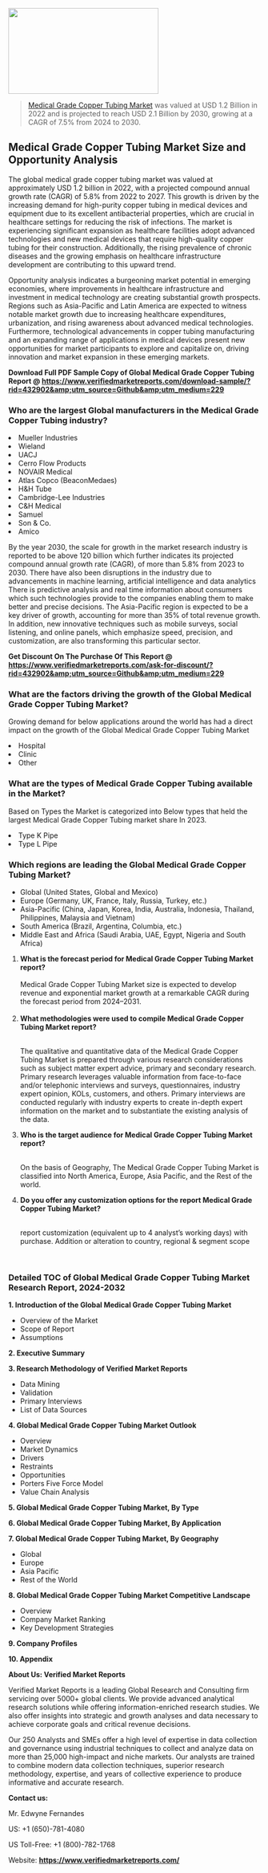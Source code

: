 <img src="https://ffe5etoiles.com/wp-content/uploads/2024/12/MST1-300x171.png" alt="" width="300" height="171" class="alignnone size-medium wp-image-20088" /><blockquote><p><p><a href="https://www.verifiedmarketreports.com/download-sample/?rid=432902&utm_source=Github&utm_medium=229" target="_blank">Medical Grade Copper Tubing Market</a> was valued at USD 1.2 Billion in 2022 and is projected to reach USD 2.1 Billion by 2030, growing at a CAGR of 7.5% from 2024 to 2030.</p></blockquote><p><h2>Medical Grade Copper Tubing Market Size and Opportunity Analysis</h2><p>The global medical grade copper tubing market was valued at approximately USD 1.2 billion in 2022, with a projected compound annual growth rate (CAGR) of 5.8% from 2022 to 2027. This growth is driven by the increasing demand for high-purity copper tubing in medical devices and equipment due to its excellent antibacterial properties, which are crucial in healthcare settings for reducing the risk of infections. The market is experiencing significant expansion as healthcare facilities adopt advanced technologies and new medical devices that require high-quality copper tubing for their construction. Additionally, the rising prevalence of chronic diseases and the growing emphasis on healthcare infrastructure development are contributing to this upward trend.</p><p>Opportunity analysis indicates a burgeoning market potential in emerging economies, where improvements in healthcare infrastructure and investment in medical technology are creating substantial growth prospects. Regions such as Asia-Pacific and Latin America are expected to witness notable market growth due to increasing healthcare expenditures, urbanization, and rising awareness about advanced medical technologies. Furthermore, technological advancements in copper tubing manufacturing and an expanding range of applications in medical devices present new opportunities for market participants to explore and capitalize on, driving innovation and market expansion in these emerging markets.</p></p><p class=""><strong>Download Full PDF Sample Copy of Global Medical Grade Copper Tubing Report @ <a href="https://www.verifiedmarketreports.com/download-sample/?rid=432902&amp;utm_source=Github&amp;utm_medium=229" target="_blank">https://www.verifiedmarketreports.com/download-sample/?rid=432902&amp;utm_source=Github&amp;utm_medium=229</a></strong></p><h3 id="" class="">Who are the largest Global manufacturers in the Medical Grade Copper Tubing industry?</h3><p><li>Mueller Industries</li><li> Wieland</li><li> UACJ</li><li> Cerro Flow Products</li><li> NOVAIR Medical</li><li> Atlas Copco (BeaconMedaes)</li><li> H&H Tube</li><li> Cambridge-Lee Industries</li><li> C&H Medical</li><li> Samuel</li><li> Son & Co.</li><li> Amico</li></p><div class=""><div class="" dir="" data-message-author-role="" data-message-id="" data-message-model-slug=""><div class=""><div class=""><div class=""><div class="" dir="" data-message-author-role="" data-message-id="" data-message-model-slug=""><div class=""><div class=""><p>By the year 2030, the scale for growth in the market research industry is reported to be above 120 billion which further indicates its projected compound annual growth rate (CAGR), of more than 5.8% from 2023 to 2030. There have also been disruptions in the industry due to advancements in machine learning, artificial intelligence and data analytics There is predictive analysis and real time information about consumers which such technologies provide to the companies enabling them to make better and precise decisions. The Asia-Pacific region is expected to be a key driver of growth, accounting for more than 35% of total revenue growth. In addition, new innovative techniques such as mobile surveys, social listening, and online panels, which emphasize speed, precision, and customization, are also transforming this particular sector.</p><p><strong>Get Discount On The Purchase Of This Report @&nbsp; <a href="https://www.verifiedmarketreports.com/ask-for-discount/?rid=432902&amp;utm_source=Github&amp;utm_medium=229" target="_blank">https://www.verifiedmarketreports.com/ask-for-discount/?rid=432902&amp;utm_source=Github&amp;utm_medium=229</a></strong></p></div></div></div></div></div></div></div></div><h3 id="" class="">What are the factors driving the growth of the Global Medical Grade Copper Tubing Market?</h3><p id="" class="">Growing demand for below applications around the world has had a direct impact on the growth of the Global Medical Grade Copper Tubing Market</p><p id="" class=""><li>Hospital</li><li> Clinic</li><li> Other</li></p><h3 id="" class="">What are the types of Medical Grade Copper Tubing available in the Market?</h3><p id="" class="">Based on Types the Market is categorized into Below types that held the largest Medical Grade Copper Tubing market share In 2023.</p><p id="" class=""><li>Type K Pipe</li><li> Type L Pipe</li></p><h3 id="" class="">Which regions are leading the Global Medical Grade Copper Tubing Market?</h3><ul><li>Global (United States, Global and Mexico)</li><li>Europe (Germany, UK, France, Italy, Russia, Turkey, etc.)</li><li>Asia-Pacific (China, Japan, Korea, India, Australia, Indonesia, Thailand, Philippines, Malaysia and Vietnam)</li><li>South America (Brazil, Argentina, Columbia, etc.)</li><li>Middle East and Africa (Saudi Arabia, UAE, Egypt, Nigeria and South Africa)</li></ul><p><ol><li><strong>What is the forecast period for Medical Grade Copper Tubing Market report?<br /></strong><br /><span data-sheets-root="1" data-sheets-value="{&quot;1&quot;:2,&quot;2&quot;:&quot;XXXX size is expected to develop revenue and exponential market growth at a remarkable CAGR during the forecast period from 2024&ndash;2030.&quot;}" data-sheets-userformat="{&quot;2&quot;:12674,&quot;4&quot;:{&quot;1&quot;:2,&quot;2&quot;:16776960},&quot;10&quot;:2,&quot;11&quot;:0,&quot;15&quot;:&quot;Arial&quot;,&quot;16&quot;:12}">Medical Grade Copper Tubing Market size is expected to develop revenue and exponential market growth at a remarkable CAGR during the forecast period from 2024&ndash;2031.</span><br /><br /></li><li><strong>What methodologies were used to compile Medical Grade Copper Tubing Market report?<br /><br /></strong><p>The qualitative and quantitative data of the&nbsp;Medical Grade Copper Tubing Market is prepared through various research considerations such as subject matter expert advice, primary and secondary research. Primary research leverages valuable information from face-to-face and/or telephonic interviews and surveys, questionnaires, industry expert opinion, KOLs, customers, and others. Primary interviews are conducted regularly with industry experts to create in-depth expert information on the market and to substantiate the existing analysis of the data.&nbsp;</p></li><li><strong>Who is the target audience for Medical Grade Copper Tubing Market report?<br /><br /></strong><p>On the basis of Geography, The&nbsp;Medical Grade Copper Tubing Market is classified into North America, Europe, Asia Pacific, and the Rest of the world.</p></li><li><strong>Do you offer any customization options for the report Medical Grade Copper Tubing Market?<br /><br /></strong><p>report customization (equivalent up to 4 analyst&rsquo;s working days) with purchase. Addition or alteration to country, regional &amp; segment scope</p><p>&nbsp;</p></li></ol></p><h3 id="" class="">Detailed TOC of Global Medical Grade Copper Tubing Market Research Report, 2024-2032</h3><p id="" class=""><strong>1. Introduction of the Global Medical Grade Copper Tubing Market</strong></p><ul><li>Overview of the Market</li><li>Scope of Report</li><li>Assumptions</li></ul><p id="" class=""><strong>2. Executive Summary</strong></p><p id="" class=""><strong>3. Research Methodology of&nbsp;Verified Market Reports</strong></p><ul><li>Data Mining</li><li>Validation</li><li>Primary Interviews</li><li>List of Data Sources</li></ul><p id="" class=""><strong>4. Global Medical Grade Copper Tubing Market Outlook</strong></p><ul><li>Overview</li><li>Market Dynamics</li><li>Drivers</li><li>Restraints</li><li>Opportunities</li><li>Porters Five Force Model</li><li>Value Chain Analysis</li></ul><p id="" class=""><strong>5. Global Medical Grade Copper Tubing Market, By&nbsp;Type</strong></p><p id="" class=""><strong>6. Global Medical Grade Copper Tubing Market, By Application</strong></p><p id="" class=""><strong>7. Global Medical Grade Copper Tubing Market, By Geography</strong></p><ul><li>Global</li><li>Europe</li><li>Asia Pacific</li><li>Rest of the World</li></ul><p id="" class=""><strong>8. Global Medical Grade Copper Tubing Market Competitive Landscape</strong></p><ul><li>Overview</li><li>Company Market Ranking</li><li>Key Development Strategies</li></ul><p id="" class=""><strong>9. Company Profiles</strong></p><p id="" class=""><strong>10. Appendix</strong></p><p id="" class=""><strong>About Us: Verified Market Reports</strong></p><p id="" class="">Verified Market Reports is a leading Global Research and Consulting firm servicing over 5000+ global clients. We provide advanced analytical research solutions while offering information-enriched research studies. We also offer insights into strategic and growth analyses and data necessary to achieve corporate goals and critical revenue decisions.</p><p id="" class="">Our 250 Analysts and SMEs offer a high level of expertise in data collection and governance using industrial techniques to collect and analyze data on more than 25,000 high-impact and niche markets. Our analysts are trained to combine modern data collection techniques, superior research methodology, expertise, and years of collective experience to produce informative and accurate research.</p><p id="" class=""><strong>Contact us:</strong></p><p id="" class="">Mr. Edwyne Fernandes</p><p id="" class="">US: +1 (650)-781-4080</p><p id="" class="">US Toll-Free: +1 (800)-782-1768</p><p id="" class="">Website: <a target="" data-test-app-aware-link=""><strong>https://www.verifiedmarketreports.com/</strong></a></p>
